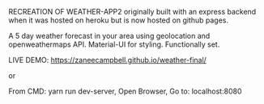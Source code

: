 RECREATION OF WEATHER-APP2 originally built with an express backend when it was hosted on heroku but is now hosted on github pages.

A 5 day weather forecast in your area using geolocation and openweathermaps API. Material-UI for styling.
Functionally set.

LIVE DEMO: https://zaneecampbell.github.io/weather-final/

or

From CMD:
yarn run dev-server,
Open Browser,
Go to: localhost:8080